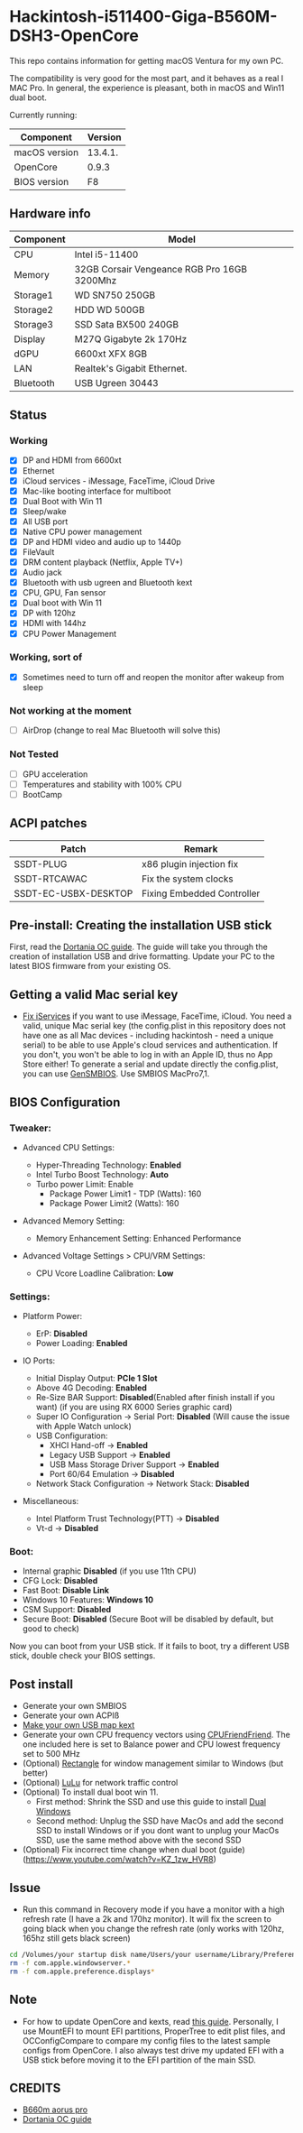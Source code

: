# Hackintosh-i511400-Giga-B560M-DSH3-OpenCore

This repo contains information for getting macOS Ventura for my own PC.

The compatibility is very good for the most part, and it behaves as a real I MAC Pro. In general, the experience is pleasant, both in macOS and Win11 dual boot.

Currently running:

| Component     | Version |
| ------------- | ------- |
| macOS version | 13.4.1. |
| OpenCore      | 0.9.3   |
| BIOS version  | F8      |

## Hardware info

| Component | Model                                        |
| --------- | -------------------------------------------- |
| CPU       | Intel i5-11400                               |
| Memory    | 32GB Corsair Vengeance RGB Pro 16GB 3200Mhz  |
| Storage1  | WD SN750 250GB                               |
| Storage2  | HDD WD 500GB                                 |
| Storage3  | SSD Sata BX500 240GB                         |
| Display   | M27Q Gigabyte 2k 170Hz                       |
| dGPU      | 6600xt XFX 8GB                               |
| LAN       | Realtek's Gigabit Ethernet.                  |
| Bluetooth | USB Ugreen 30443                             |

## Status

### Working

- [x] DP and HDMI from 6600xt
- [x] Ethernet
- [x] iCloud services - iMessage, FaceTime, iCloud Drive
- [x] Mac-like booting interface for multiboot
- [x] Dual Boot with Win 11
- [x] Sleep/wake
- [x] All USB port
- [x] Native CPU power management
- [x] DP and HDMI video and audio up to 1440p
- [x] FileVault
- [x] DRM content playback (Netflix, Apple TV+)
- [x] Audio jack
- [x] Bluetooth with usb ugreen and Bluetooth kext
- [x] CPU, GPU, Fan sensor
- [x] Dual boot with Win 11
- [x] DP with 120hz
- [x] HDMI with 144hz
- [x] CPU Power Management

### Working, sort of

- [x] Sometimes need to turn off and reopen the monitor after wakeup from sleep

### Not working at the moment

- [ ] AirDrop (change to real Mac Bluetooth will solve this)

### Not Tested

- [ ] GPU acceleration
- [ ] Temperatures and stability with 100% CPU
- [ ] BootCamp

## ACPI patches

| Patch                | Remark                     |
| -------------------- | -------------------------- |
| SSDT-PLUG            | x86 plugin injection fix   |
| SSDT-RTCAWAC         | Fix the system clocks      |
| SSDT-EC-USBX-DESKTOP | Fixing Embedded Controller |

## Pre-install: Creating the installation USB stick

First, read the [Dortania OC guide](https://dortania.github.io/OpenCore-Install-Guide/). The guide will take you through the creation of installation USB and drive formatting. Update your PC to the latest BIOS firmware from your existing OS.

## Getting a valid Mac serial key

- [Fix iServices](https://dortania.github.io/OpenCore-Post-Install/universal/iservices.html#generate-a-new-serial) if you want to use iMessage, FaceTime, iCloud. You need a valid, unique Mac serial key (the config.plist in this repository does not have one as all Mac devices - including hackintosh - need a unique serial) to be able to use Apple's cloud services and authentication. If you don't, you won't be able to log in with an Apple ID, thus no App Store either! To generate a serial and update directly the config.plist, you can use [GenSMBIOS](https://github.com/corpnewt/GenSMBIOS). Use SMBIOS MacPro7,1.

## BIOS Configuration

### Tweaker:

- Advanced CPU Settings:

  - Hyper-Threading Technology: **Enabled**
  - Intel Turbo Boost Technology: **Auto**
  - Turbo power Limit: Enable
    - Package Power Limit1 - TDP (Watts): 160
    - Package Power Limit2 (Watts): 160

- Advanced Memory Setting:

  - Memory Enhancement Setting: Enhanced Performance

- Advanced Voltage Settings > CPU/VRM Settings:
  - CPU Vcore Loadline Calibration: **Low**

### Settings:

- Platform Power:

  - ErP: **Disabled**
  - Power Loading: **Enabled**

- IO Ports:
  - Initial Display Output: **PCIe 1 Slot**
  - Above 4G Decoding: **Enabled**
  - Re-Size BAR Support: **Disabled**(Enabled after finish install if you want) (if you are using RX 6000 Series graphic card)
  - Super IO Configuration → Serial Port: **Disabled** (Will cause the issue with Apple Watch unlock)
  - USB Configuration:
    - XHCI Hand-off → **Enabled**
    - Legacy USB Support → **Enabled**
    - USB Mass Storage Driver Support → **Enabled**
    - Port 60/64 Emulation → **Disabled**
  - Network Stack Configuration → Network Stack: **Disabled**
- Miscellaneous:
  - Intel Platform Trust Technology(PTT) → **Disabled**
  - Vt-d → **Disabled**

### Boot:

- Internal graphic **Disabled** (if you use 11th CPU)
- CFG Lock: **Disabled**
- Fast Boot: **Disable Link**
- Windows 10 Features: **Windows 10**
- CSM Support: **Disabled**
- Secure Boot: **Disabled** (Secure Boot will be disabled by default, but good to check)

Now you can boot from your USB stick. If it fails to boot, try a different USB stick, double check your BIOS settings.

## Post install

- Generate your own SMBIOS
- Generate your own ACPIß
- [Make your own USB map kext](https://dortania.github.io/OpenCore-Post-Install/usb/)
- Generate your own CPU frequency vectors using [CPUFriendFriend](https://github.com/corpnewt/CPUFriendFriend). The one included here is set to Balance power and CPU lowest frequency set to 500 MHz
- (Optional) [Rectangle](https://github.com/rxhanson/Rectangle) for window management similar to Windows (but better)
- (Optional) [LuLu](https://github.com/objective-see/LuLu) for network traffic control
- (Optional) To install dual boot win 11.
  - First method: Shrink the SSD and use this guide to install [Dual Windows](https://www.youtube.com/watch?v=ztxHRGdX0Sw)
  - Second method: Unplug the SSD have MacOs and add the second SSD to install Windows or if you dont want to unplug your MacOs SSD, use the same method above with the second SSD
- (Optional) Fix incorrect time change when dual boot (guide)(https://www.youtube.com/watch?v=KZ_1zw_HVR8)

## Issue

- Run this command in Recovery mode if you have a monitor with a high refresh rate (I have a 2k and 170hz monitor). It will fix the screen to going black when you change the refresh rate (only works with 120hz, 165hz still gets black screen)

```sh
cd /Volumes/your startup disk name/Users/your username/Library/Preferences/ByHost
rm -f com.apple.windowserver.*
rm -f com.apple.preference.displays*
```

## Note

- For how to update OpenCore and kexts, read [this guide](https://dortania.github.io/OpenCore-Post-Install/universal/update.html#_5-boot). Personally, I use MountEFI to mount EFI partitions, ProperTree to edit plist files, and OCConfigCompare to compare my config files to the latest sample configs from OpenCore. I also always test drive my updated EFI with a USB stick before moving it to the EFI partition of the main SSD.

## CREDITS

- [B660m aorus pro](https://github.com/13thdemarch/b660m-aorus-pro-hackintosh)
- [Dortania OC guide](https://dortania.github.io/OpenCore-Install-Guide/)
